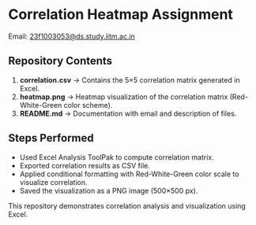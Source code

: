 # Correlation Heatmap Assignment

Email: 23f1003053@ds.study.iitm.ac.in  

## Repository Contents
1. **correlation.csv** → Contains the 5×5 correlation matrix generated in Excel.  
2. **heatmap.png** → Heatmap visualization of the correlation matrix (Red-White-Green color scheme).  
3. **README.md** → Documentation with email and description of files.  

## Steps Performed
- Used Excel Analysis ToolPak to compute correlation matrix.  
- Exported correlation results as CSV file.  
- Applied conditional formatting with Red-White-Green color scale to visualize correlation.  
- Saved the visualization as a PNG image (500×500 px).  

This repository demonstrates correlation analysis and visualization using Excel.  
